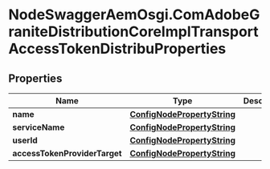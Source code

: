 # NodeSwaggerAemOsgi.ComAdobeGraniteDistributionCoreImplTransportAccessTokenDistribuProperties

## Properties

Name | Type | Description | Notes
------------ | ------------- | ------------- | -------------
**name** | [**ConfigNodePropertyString**](ConfigNodePropertyString.md) |  | [optional] 
**serviceName** | [**ConfigNodePropertyString**](ConfigNodePropertyString.md) |  | [optional] 
**userId** | [**ConfigNodePropertyString**](ConfigNodePropertyString.md) |  | [optional] 
**accessTokenProviderTarget** | [**ConfigNodePropertyString**](ConfigNodePropertyString.md) |  | [optional] 


